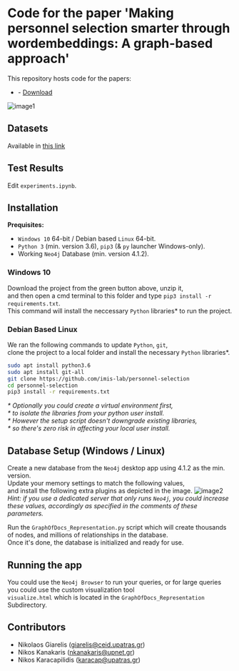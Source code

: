 # Code for the paper 'Making personnel selection smarter through wordembeddings: A graph-based approach'

This repository hosts code for the papers:
* []() - [Download]()

![image1](https://github.com/imis-lab/journal/blob/develop/GraphOfDocs_Representation/images/graph-of-docs.jpg)

## Datasets
Available in [this link]()

## Test Results
Edit `experiments.ipynb`.

## Installation
**Prequisites:**
* `Windows 10` 64-bit / Debian based `Linux` 64-bit.  
* `Python 3` (min. version 3.6), `pip3` (& `py` launcher Windows-only).  
* Working `Neo4j` Database (min. version 4.1.2).  

### Windows 10
Download the project from the green button above, unzip it,  
and then open a cmd terminal to this folder and type `pip3 install -r requirements.txt`.  
This command will install the neccessary `Python` libraries\* to run the project.  

### Debian Based Linux
We ran the following commands to update `Python`, `git`,  
clone the project to a local folder and install the necessary `Python` libraries\*.
```bash
sudo apt install python3.6
sudo apt install git-all
git clone https://github.com/imis-lab/personnel-selection
cd personnel-selection
pip3 install -r requirements.txt
```
*\* Optionally you could create a virtual environment first,*  
*\* to isolate the libraries from your python user install.*  
*\* However the setup script doesn't downgrade existing libraries,*  
*\* so there's zero risk in affecting your local user install.*  

## Database Setup (Windows / Linux)
Create a new database from the `Neo4j` desktop app using 4.1.2 as the min. version.  
Update your memory settings to match the following values,  
and install the following extra plugins as depicted in the image.
![image2](https://github.com/imis-lab/journal/blob/develop/GraphOfDocs_Representation/images/settings.jpg)
*Hint: if you use a dedicated server that only runs `Neo4j`, you could increase these values, 
accordingly as specified in the comments of these parameters.*

Run the `GraphOfDocs_Representation.py` script which will create thousands of nodes, 
and millions of relationships in the database.  
Once it's done, the database is initialized and ready for use. 

## Running the app
You could use the `Neo4j Browser` to run your queries, 
or for large queries you could use the custom visualization tool  
`visualize.html` which is located in the `GraphOfDocs_Representation` Subdirectory.

## Contributors
* Nikolaos Giarelis (giarelis@ceid.upatras.gr)
* Nikos Kanakaris (nkanakaris@upnet.gr)
* Nikos Karacapilidis (karacap@upatras.gr)

